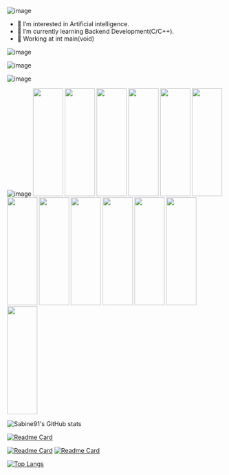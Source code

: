![image](https://user-images.githubusercontent.com/96158726/152914620-223c5fa5-6d75-45d1-9b64-35a6b9e83171.png)

- 👀 I’m interested in Artificial intelligence.
- 🌱 I’m currently learning Backend Development(C/C++).
- 🏬 Working at int main(void)

![image](https://user-images.githubusercontent.com/96158726/152921175-067b5936-08fc-4ba5-be67-7c8c167a1227.png)

![image](https://user-images.githubusercontent.com/96158726/152920469-d00b916f-60e6-46a1-9c60-bda4858599e8.png)

![image](https://user-images.githubusercontent.com/96158726/152920654-51b3e178-ee3e-490f-894b-b795268ee234.png)

![image](https://user-images.githubusercontent.com/96158726/152921674-167da391-ac5a-42b8-892c-b45edbc7f434.png)
<img src="https://cdn.jsdelivr.net/gh/devicons/devicon/icons/bash/bash-original.svg" width="70" height="250" />
<img src="https://cdn.jsdelivr.net/gh/devicons/devicon/icons/gcc/gcc-original.svg" width="70" height="250"/>
<img src="https://cdn.jsdelivr.net/gh/devicons/devicon/icons/git/git-original.svg" width="70" height="250"/>
<img src="https://cdn.jsdelivr.net/gh/devicons/devicon/icons/linux/linux-original.svg" width="70" height="250" />
<img src="https://cdn.jsdelivr.net/gh/devicons/devicon/icons/markdown/markdown-original.svg" width="70" height="250" />
<img src="https://cdn.jsdelivr.net/gh/devicons/devicon/icons/vscode/vscode-original.svg" width="70" height="250" />
<img src="https://cdn.jsdelivr.net/gh/devicons/devicon/icons/vim/vim-original.svg" width="70" height="250" />
<img src="https://cdn.jsdelivr.net/gh/devicons/devicon/icons/c/c-original.svg" width="70" height="250" />
<img src="https://cdn.jsdelivr.net/gh/devicons/devicon/icons/cplusplus/cplusplus-original.svg" width="70" height="250"/>
<img src="https://cdn.jsdelivr.net/gh/devicons/devicon/icons/python/python-original.svg" width="70" height="250" />
<img src="https://cdn.jsdelivr.net/gh/devicons/devicon/icons/google/google-original.svg" width="70" height="250"/>
<img src="https://cdn.jsdelivr.net/gh/devicons/devicon/icons/figma/figma-original.svg" width="70" height="250" />
<img src="https://cdn.jsdelivr.net/gh/devicons/devicon/icons/canva/canva-original.svg" width="70" height="250" />


![Sabine91's GitHub stats](https://github-readme-stats.vercel.app/api?username=Sabine91&show_icons=true&theme=moltack) 

[![Readme Card](https://github-readme-stats.vercel.app/api/pin/?username=Sabine91&repo=Login_Interface&show_owner=true&include_all_commits=true&theme=moltack)](https://github.com/anuraghazra/github-readme-stats)

[![Readme Card](https://github-readme-stats.vercel.app/api/pin/?username=Sabine91&repo=Pseudo_blockchain&show_owner=true&include_all_commits=true&theme=moltack)](https://github.com/anuraghazra/github-readme-stats)
[![Readme Card](https://github-readme-stats.vercel.app/api/pin/?username=Sabine91&repo=Sabine91&show_owner=true&include_all_commits=true&theme=moltack)](https://github.com/anuraghazra/github-readme-stats)

[![Top Langs](https://github-readme-stats.vercel.app/api/top-langs/?username=Sabine91&theme=moltack)](https://github.com/anuraghazra/github-readme-stats)
